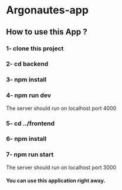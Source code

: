 # Argonautes-app

## How to use this App ? 

### 1- clone this project 
### 2- cd backend 
### 3- npm install
### 4- npm run dev

The server should run on localhost port 4000

### 5- cd ../frontend
### 6- npm install
### 7- npm run start

The server should run on localhost port 3000

#### You can use this application right away.
